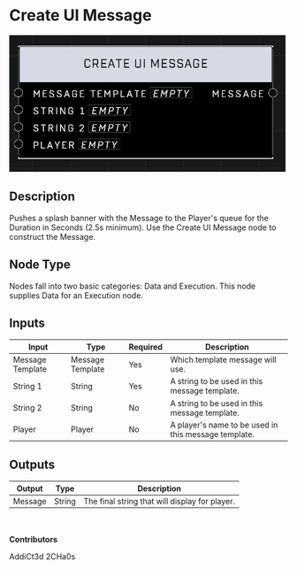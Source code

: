 # Create UI Message
![](../../../.gitbook/assets/create-ui-message.JPG)
## Description
Pushes a splash banner with the Message to the Player's queue for the Duration in Seconds (2.5s minimum). Use the Create UI Message node to construct the Message.

## Node Type
Nodes fall into two basic categories: Data and Execution. This node supplies Data for an Execution node.

## Inputs
| Input | Type | Required | Description |
|------------------|------------------|----------|--------------------------------------------------------------|
| Message Template | Message Template | Yes | Which template message will use. |
| String 1 | String | Yes | A string to be used in this message template. |
| String 2 | String | No | A string to be used in this message template. |
| Player | Player | No | A player's name to be used in this message template. |


## Outputs
| Output | Type | Description |
|------------------|------------------|--------------------------------------------------------------|
| Message | String | The final string that will display for player. |

\
\
**Contributors**

AddiCt3d 2CHa0s